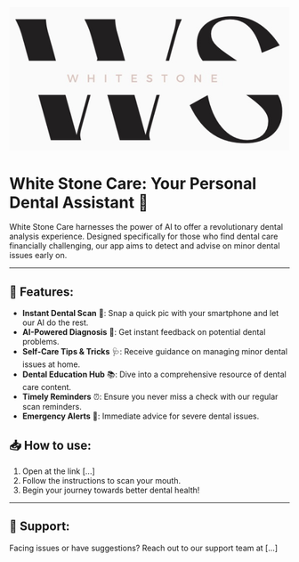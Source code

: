 ![White Stone Logo](/public/image/Logo.jpg)

# White Stone Care: Your Personal Dental Assistant 🦷

White Stone Care harnesses the power of AI to offer a revolutionary dental analysis experience. Designed specifically for those who find dental care financially challenging, our app aims to detect and advise on minor dental issues early on.

---

## 🌟 Features:

- **Instant Dental Scan** 📸: Snap a quick pic with your smartphone and let our AI do the rest.
- **AI-Powered Diagnosis** 🧠: Get instant feedback on potential dental problems.
- **Self-Care Tips & Tricks** 🩺: Receive guidance on managing minor dental issues at home.
- **Dental Education Hub** 📚: Dive into a comprehensive resource of dental care content.
- **Timely Reminders** ⏰: Ensure you never miss a check with our regular scan reminders.
- **Emergency Alerts** 🚨: Immediate advice for severe dental issues.

## 📥 How to use:

1. Open at the link [...]
2. Follow the instructions to scan your mouth.
3. Begin your journey towards better dental health!

---

## 🤝 Support:

Facing issues or have suggestions? Reach out to our support team at [...]
